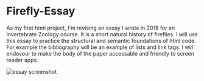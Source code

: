 # Firefly-Essay
As my first html project, I'm revising an essay I wrote in 2018 for an Invertebrate Zoology course. It is a short natural history of fireflies. I will use this essay
to practice the structural and semantic foundations of html code. For example the bibliography will be an example of lists and link tags. I will endevour to
make the body of the paper accessable and friendly to screen reader apps.  

![essay screenshot](https://user-images.githubusercontent.com/103965827/185760988-339cc5ef-dd1a-4724-aa72-dc9b758a9398.PNG)
